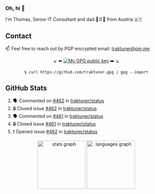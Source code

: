 ### Oh, hi 👋

I'm Thomas, Senior IT Consultant and dad 👶♊️👶 from Austria 🇦🇹

<!--
**traktuner/traktuner** is a ✨ _special_ ✨ repository because its `README.md` (this file) appears on your GitHub profile.

Here are some ideas to get you started:

- 🔭 I’m currently working on ...
- 🌱 I’m currently learning ...
- 👯 I’m looking to collaborate on ...
- 🤔 I’m looking for help with ...
- 💬 Ask me about ...
- 📫 How to reach me: ...
- 😄 Pronouns: ...
- ⚡ Fun fact: ...
-->

## Contact
📫 Feel free to reach out by PGP encrypted email:
traktuner@pm.me

<div align="center" markdown="1">

↙️ ⬅️ [![My GPG public key](https://img.shields.io/badge/PGP%20public%20key-6D4AFF?style=for-the-badge)](https://github.com/traktuner.gpg) ➡️ ↘️

```shell
$ curl https://github.com/traktuner.gpg | gpg --import
```

</div>

## GitHub Stats
<!--START_SECTION:activity-->
1. 🗣 Commented on [#462](https://github.com/traktuner/status/issues/462#issuecomment-2503304997) in [traktuner/status](https://github.com/traktuner/status)
2. 🔒 Closed issue [#462](https://github.com/traktuner/status/issues/462) in [traktuner/status](https://github.com/traktuner/status)
3. 🗣 Commented on [#461](https://github.com/traktuner/status/issues/461#issuecomment-2503304671) in [traktuner/status](https://github.com/traktuner/status)
4. 🔒 Closed issue [#461](https://github.com/traktuner/status/issues/461) in [traktuner/status](https://github.com/traktuner/status)
5. ❗ Opened issue [#462](https://github.com/traktuner/status/issues/462) in [traktuner/status](https://github.com/traktuner/status)
<!--END_SECTION:activity-->

<div align="center">
  <img src="https://github-readme-stats.vercel.app/api?username=traktuner&hide_title=false&hide_rank=false&show_icons=true&include_all_commits=true&count_private=true&disable_animations=false&theme=dracula&locale=en&hide_border=false&order=1" height="150" alt="stats graph"  />
  <img src="https://github-readme-stats.vercel.app/api/top-langs?username=traktuner&locale=en&hide_title=false&layout=compact&card_width=320&langs_count=5&theme=dracula&hide_border=false&order=2" height="150" alt="languages graph"  />
</div>
